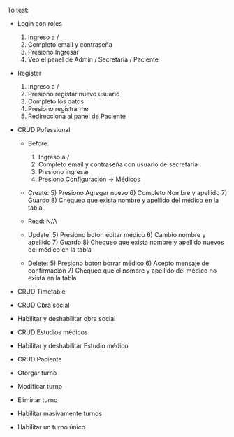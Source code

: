 To test:

- Login con roles
    1) Ingreso a /
    2) Completo email y contraseña
    3) Presiono Ingresar
    4) Veo el panel de Admin / Secretaria / Paciente

- Register
    1) Ingreso a /
    2) Presiono registar nuevo usuario
    3) Completo los datos
    4) Presiono registrarme
    5) Redirecciona al panel de Paciente

- CRUD Pofessional
    * Before:
        1) Ingreso a /
        2) Completo email y contraseña con usuario de secretaria
        3) Presiono ingresar
        4) Presiono Configuración -> Médicos
    
    * Create:
        5) Presiono Agregar nuevo
        6) Completo Nombre y apellido
        7) Guardo
        8) Chequeo que exista nombre y apellido del médico en la tabla
    
    * Read: N/A
    
    * Update:
        5) Presiono boton editar médico
        6) Cambio nombre y apellido
        7) Guardo
        8) Chequeo que exista nombre y apellido nuevos del médico en la tabla
    
    * Delete:
        5) Presiono boton borrar médico
        6) Acepto mensaje de confirmación
        7) Chequeo que el nombre y apellido del médico no exista en la tabla

- CRUD Timetable
- CRUD Obra social
- Habilitar y deshabilitar obra social
- CRUD Estudios médicos
- Habilitar y deshabilitar Estudio médico
- CRUD Paciente
- Otorgar turno
- Modificar turno
- Eliminar turno
- Habilitar masivamente turnos
- Habilitar un turno único